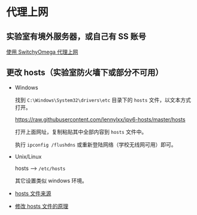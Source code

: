 # 代理上网

## 实验室有境外服务器，或自己有 SS 账号

[使用 SwitchyOmega 代理上网](https://github.com/luanxxys/env/blob/master/software/google-chrome/SwitchyOmega.md)

## 更改 hosts（实验室防火墙下或部分不可用）

- Windows

    找到 `C:\Windows\System32\drivers\etc` 目录下的 `hosts` 文件，以文本方式打开。

    https://raw.githubusercontent.com/lennylxx/ipv6-hosts/master/hosts

    打开上面网址，复制粘贴其中全部内容到 `hosts` 文件中。

    执行 `ipconfig /flushdns` 或重新登陆网络（学校无线网可用）即可。

- Unix/Linux

    hosts --> `/etc/hosts`

    其它设置类似 windows 环境。

- [hosts 文件来源](https://github.com/lennylxx/ipv6-hosts)

- [修改 hosts 文件的原理](https://www.zhihu.com/question/19782572)
